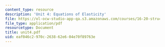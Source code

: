 ```yaml
---
content_type: resource
description: 'Unit 4: Equations of Elasticity'
file: https://ol-ocw-studio-app-qa.s3.amazonaws.com/courses/16-20-structural-mechanics-fall-2002/eaf046c2970c263862e604e70f89763e_unit4.pdf
file_type: application/pdf
resourcetype: Document
title: unit4.pdf
uid: eaf046c2-970c-2638-62e6-04e70f89763e
---
```

